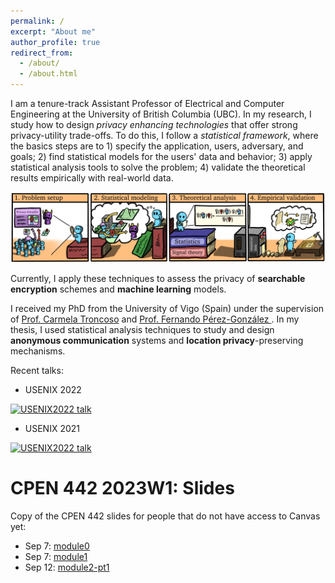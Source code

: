 ```yaml
---
permalink: /
excerpt: "About me"
author_profile: true
redirect_from:
  - /about/
  - /about.html
---
```


I am a tenure-track Assistant Professor of Electrical and Computer Engineering at the University of British Columbia (UBC).
In my research, I study how to design *privacy enhancing technologies* that offer strong privacy-utility trade-offs.
To do this, I follow a *statistical framework*, where the basics steps are to 1) specify the application, users, adversary, and goals; 2) find statistical models for the users' data and behavior; 3) apply statistical analysis tools to solve the problem; 4) validate the theoretical results empirically with real-world data.

![statistical](/assets/images/statistical.png)

Currently, I apply these techniques to assess the privacy of **searchable encryption** schemes and **machine learning** models.

I received my PhD from the University of Vigo (Spain) under the supervision of [Prof. Carmela Troncoso](http://carmelatroncoso.com/) and [Prof. Fernando Pérez-González ](http://gpsc.uvigo.es/fernando-perez-gonzalez). 
In my thesis, I used statistical analysis techniques to study and design **anonymous communication** systems and **location privacy**-preserving mechanisms.


Recent talks:
* USENIX 2022

[![USENIX2022 talk](https://img.youtube.com/vi/IqzH4PDTaBk/mqdefault.jpg)](https://www.youtube.com/watch?v=IqzH4PDTaBk)

* USENIX 2021

[![USENIX2022 talk](https://img.youtube.com/vi/eDjv9lAoB6Q/mqdefault.jpg)](https://www.youtube.com/watch?v=eDjv9lAoB6Q)


# CPEN 442 2023W1: Slides
Copy of the CPEN 442 slides for people that do not have access to Canvas yet:
- Sep 7: [module0](/files/cpen442/module0-course-info.pdf)
- Sep 7: [module1](/files/cpen442/module1-intro.pdf)
- Sep 12: [module2-pt1](/files/cpen442/module2-program-sec-pt1.pdf)
